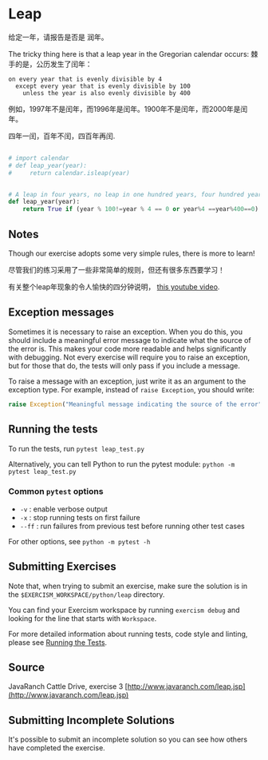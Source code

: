 # Leap

给定一年，请报告是否是 润年。

The tricky thing here is that a leap year in the Gregorian calendar occurs:
棘手的是，公历发生了闰年：
```text
on every year that is evenly divisible by 4
  except every year that is evenly divisible by 100
    unless the year is also evenly divisible by 400
```

例如，1997年不是闰年，而1996年是闰年。1900年不是闰年，而2000年是闰年。

四年一闰，百年不闰，四百年再闰.

```python

# import calendar
# def leap_year(year):
#     return calendar.isleap(year)


# A leap in four years, no leap in one hundred years, four hundred years leap again.
def leap_year(year):    
    return True if (year % 100!=year % 4 == 0 or year%4 ==year%400==0) else False

```

## Notes

Though our exercise adopts some very simple rules, there is more to
learn!

尽管我们的练习采用了一些非常简单的规则，但还有很多东西要学习！

有关整个leap年现象的令人愉快的四分钟说明， [this youtube video][video].

[video]: http://www.youtube.com/watch?v=xX96xng7sAE


## Exception messages

Sometimes it is necessary to raise an exception. When you do this, you should include a meaningful error message to
indicate what the source of the error is. This makes your code more readable and helps significantly with debugging. Not
every exercise will require you to raise an exception, but for those that do, the tests will only pass if you include
a message.

To raise a message with an exception, just write it as an argument to the exception type. For example, instead of
`raise Exception`, you should write:

```python
raise Exception("Meaningful message indicating the source of the error")
```

## Running the tests

To run the tests, run `pytest leap_test.py`

Alternatively, you can tell Python to run the pytest module:
`python -m pytest leap_test.py`

### Common `pytest` options

- `-v` : enable verbose output
- `-x` : stop running tests on first failure
- `--ff` : run failures from previous test before running other test cases

For other options, see `python -m pytest -h`

## Submitting Exercises

Note that, when trying to submit an exercise, make sure the solution is in the `$EXERCISM_WORKSPACE/python/leap` directory.

You can find your Exercism workspace by running `exercism debug` and looking for the line that starts with `Workspace`.

For more detailed information about running tests, code style and linting,
please see [Running the Tests](http://exercism.io/tracks/python/tests).

## Source

JavaRanch Cattle Drive, exercise 3 [http://www.javaranch.com/leap.jsp](http://www.javaranch.com/leap.jsp)

## Submitting Incomplete Solutions

It's possible to submit an incomplete solution so you can see how others have completed the exercise.
